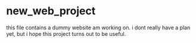 # new_web_project

this file contains a dummy website am working on.
i dont really have a plan yet,
but i hope this project turns out to be useful.
